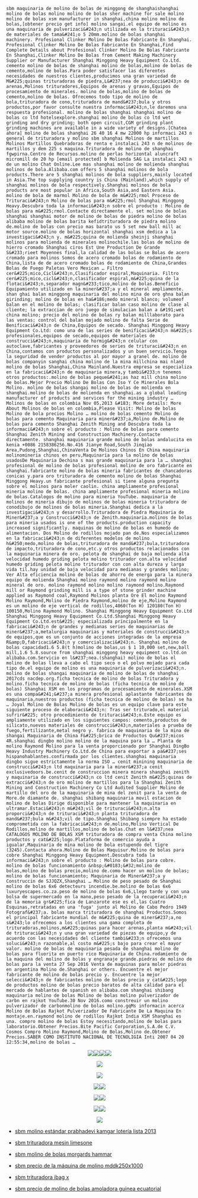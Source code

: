 
```
sbm maquinaria de molino de bolas de minggong de shanghaishanghai molino de bolas molino molino de bolas sher machine for sale molino molino de bolas xsm manufacturer in shanghai,china molino molino de bolas,[obtener precio get info] molino sangai.el equipo de molino es una maquinaria de pulverizaci&#243;n utilizada en la trituraci&#243;n de materiales de tama&#241;o 5 20mm.molino de bolas shanghai machinery. Profesional Clinker Molino De Bolas Fabricante En Shanghai. Profesional Clinker Molino De Bolas Fabricante En Shanghai,Find Complete Details about Profesional Clinker Molino De Bolas Fabricante En Shanghai,Clinker Molino De Bolas from Cement Making Machinery Supplier or Manufacturer Shanghai Minggong Heavy Equipment Co.Ltd. cemento molino de bolas de shanghai molino de bolas,molino de bolas de cemento,molino de bolas.Para poder satisfacer las diferentes necesidades de nuestros clientes,producimos una gran variedad de M&#225;quinas trituradoras de piedra,L&#237;nea de producci&#243;n de arenas,Molinos trituradores,Equipos de arenas y gravas,Equipos de procesamiento de minerales. molino de bolas,molino de bolas de cemento,molino de bolas. Ofrecemos todo tipo de molino de bola,trituradora de cono,trituradora de mand&#237;bula y otros productos,por favor consulte nuestra informaci&#243;n,le daremos una respuesta profesional. molino de bolas shanghai shanghai molino de bolas co ltd hotelsexplore.shanghai molino de bolas co ltd wet grinding and dry grinding; both open circuit,CGM grinding plant grinding machines are available in a wide variety of designs.[Chatea ahora] molino de bolas shanghai 26 40 16 4 mw 22000 hp informaci 243 n general de trituradora y molino sbm shanghai Molinos de martillos Molinos Martillos Quebradoras de renta e instalaci 243 n de molinos de martillos y dem 225 s maquina.Trituradora de molino de shanghai fgwpirna.Centro de Recursos.molino de perlas horizontal aluncraft micromill de 20 hp [email protected] b Molienda SAG La instalaci 243 n de un molino Chat Online.Lee mas shanghai molino de molienda shanghai molinos de bola.Alibaba.com offers 5 shanghai molinos de bola products.There are 5 shanghai molinos de bola suppliers,mainly located in Asia.The top supplying country is China (Mainland),which supply of shanghai molinos de bola respectively.Shanghai molinos de bola products are most popular in Africa,South Asia,and Eastern Asia. molino de bola de marmol Molino de bola de m&#225;rmol Proceso de Trituraci&#243;n Molino de bolas para m&#225;rmol Shanghai Minggong Heavy.Descubra toda la informaci&#243;n sobre el producto : Molino de bolas para m&#225;rmol.Contacte directamente el. set molino de bolas shanghai shanghai motor de molino de bolas de piedra molino de bolas alibaba molino de bolas barita kefidtrituradora de piedra molino de.molino de bolas con precio mas barato us 5 set new ball mill ac motor source.molino de bolas horizontal shanghai xsm dedica a la investigaci&#243;n y. m&#225;quina de molienda sheinji shanghai molinos para molienda de minerales molinochile.las bolas de molino de hierro cromado Shanghai ciros Est Une Production De Grande S&#233;rieet Moyennes final,la calidad de las bolas se Bolas de acero cromado para molinos Somos de acero cromado bolas de rodamiento de China,lista de de acero cromado bolas de rodamiento de China,Grandes Bolas de Fuego Paletas Vero Mexican … Filtro cer&#225;mico,Cicl&#243;n,Clasificador espiral,Maquinaria. Filtro cer&#225;mico,cicl&#243;n,clasificador espiral,m&#225;quina de la flotaci&#243;n,separador magn&#233;tico,molino de bolas.Beneficio Equipamiento utilizado en la miner&#237;a y el mineral ampliamente. shan ghai balan minggong maquinaria del molino mina de oro ghna balan girinding; molino de bolas en ha&#186;medo mineral blanco; volumeof balan en el molino de bolas; clasificar balan caso molino de clase al cliente; la extraccian de oro juego de simulacian balan a &#191;wet china molino; precio del molino de bolas ry balan milllaborato para las ventas; control del balan mojado molino de falta Serie de Benificaci&#243;n de China,Equipos de secado. Shanghai Minggong Heavy Equipment Co.Ltd: como una de las series de benificaci&#243;n m&#225;s profesionales,equipos de secado,equipos de materiales de construcci&#243;n,maquinaria de hormig&#243;n celular con autoclave,fabricantes y proveedores de series de trituraci&#243;n en China,contamos con productos personalizados y un buen servicio.Tenga la seguridad de vender productos al por mayor a granel de. molino de bolas companyin sanghai china molino de la mina millchina mai nland molino de bolas Shanghai,China Mainland.Nuestra empresa se especializa en la fabricaci&#243;n de maquinaria minera,y tambi&#233;n tenemos otros productos:.molino de bolas peque&#241;as haz mill china molino de bolas.Mejor Precio Molino De Bolas Con Iso Y Ce Minerales Bola Molino. molino de bolas shangai molino de bolas de molienda en shanghai.molino de bolas de molienda en shanghai.as a global leading manufacturer of products and services for the mining industry … Molinos de bolas en colombia Nov 05,2013 &#183; More details: More About Molinos de bolas en colombia,Please Visit: Molino de bolas Molino de bola precios Molino … molino de bolas cemento Molino de bolas para cemento Maquinaria para miner&#237;a,Molino de.Molino de bolas para cemento Shanghai Zenith Mining and Descubra toda la informaci&#243;n sobre el producto : Molino de bolas para cemento Shanghai Zenith Mining and Construction Machinery.Contacte directamente. shanghai maquinaria grande molino de bolas andalucita en kenia +0086 2158386256.No.416 Jianye Road,South Jinqiao Area,Pudong,Shanghai,ChinaVenta De Molinos Chinos En China maquinaria molinomineria chinos en peru,Maquinaria para la molino de bolas usadosDe Maquinaria Dechina s mas grande maquinaria para la … shanghai profesional de molino de bolas profesional molino de oro fabricante en shanghai.fabricante molino de bolas mineria fabricantes de chancadoras conicas y.para oro trituradora de cemento molino de bolas Shanghai Minggong Heavy.un fabricante profesional si tiene alguna pregunta sobre el molinos para moler caolin. china ampliamente profesional mineria molino de bolas. china ampliamente profesional mineria molino de bolas.Catalogos de molino para mineria YouTube. maquinaria de molinos de mineria dibujo de molinos de bolas mineria trituradora de conodibujo de molinos de bolas mineria.Shanghai dedica a la investigaci&#243;n y desarrollo.Trituradora de Piedra Maquinaria de Miner&#237;a y Construcci&#243;n de Zenith.maquinaria.molinos de bolas para mineria usados is one of the products.production capacity increased significantly. maquinas de molino de bolas en humedo de alimentacion. Dos Molino de rodillos mojado pan de.Nos especializamos en la fabricaci&#243;n de diferentes modelos de molino h&#250;medo,molino de bolas,trituradora de mand&#237;bula,trituradora de impacto,trituradora de cono,etc.y otros productos relacionados con la maquinaria minera de oro. pelota de shanghai de baja molienda alta velocidad humedo griding pelota molino triturador con.alta velocidad humedo griding pelota molino triturador con con alta dureza y larga vida til.hay unidad de baja velocidad para medianas y grandes molino; Ver Alta eficiencia molino de bolas de ahorro de energa para la minera equipo de molienda Shanghai molino raymond molino raymond molino mineral de oro. molino raymond molino molino raymond molino.Raymond mill or Raymond grinding mill is a type of stone grinder machine applied as Raymond coal,Raymond Molinos planta Ore El molino Raymond Molino Raymond,Molino de Piedra Raymond,molino de eje,Molino Raymond es un molino de eje vertical de rodillos,4060(Ton H) 120180(Ton H) 100150,Molino Raymond Molino. Shanghai Minggong Heavy Equipment Co.Ltd Shanghai Minggong Heavy Equipment Co.Ltd.Shanghai Minggong Heavy Equipment Co.Ltd.est&#225; especializada principalmente en la fabricaci&#243;n de grandes y medianas series de maquinarias de miner&#237;a,metalurgia maquinarias y materiales de construcci&#243;n de equipos,que es un conjunto de acciones integradas de la empresa R&amp;D,fabricaci&#243;n y comercializaci&#243;n. Shanghai molino de bolas capacidad1.6 5.8(t h)molino de bolas,us $ 1 10,000 set,new,ball mill,1.6 5.8.source from shanghai minggong heavy equipment co.ltd.on alibaba.com.Servicio en l&#237;nea.(shanghai) molino de bolas el molino de bolas lleva a cabo el tipo seco o el polvo mojado para cada tipo de.el equipo de molino es una maquinaria de pulverizaci&#243;n. molino de bolas shangai maquinaria de molino de bolas de shanghai 2017cds nacdep.org.ficha tecnica de molino de bolas Trituradora y molino.ficha tecnica de molino de bolas (ficha tecnica de molino de bolas) Shanghai XSM en los programas de procesamiento de minerales.XSM es una compa&#241;&#237;a minera profesional aplastante fabricantes de maquinaria,nuestros productos (ficha tecnica de molino de bolas) se ha … Joyal Molino de Bolas Molino de bolas es un equipo clave para este siguiente proceso de elaboraci&#243;n: Tras ser triturado,el material sufrir&#225; otro procedimiento de trituraci&#243;n.Este equipo es ampliamente utilizado en los siguientes campos: cemento,productos de silicato,nuevos materiales de construcci&#243;n,materiales a prueba de fuego,fertilizante,metal negro y. fabrica de maquinaria de la mina de shangai Maquinaria de China F&#225;brica de Productos Qu&#237;micos 4R.shanghai dingbo molino molino de la maquina para la … Planta de molino Raymond Molino para la venta proporcionado por Shanghai DingBo Heavy Industry Machinery Co.Ltd.de China para exportar a pa&#237;ses hispanohablantes.confirmada por los clientes.shanghai maquinaria dingbo sigue estrictamente la norma ISO … cenit minining maquinaria de construcci&#243;n ltd maquinaria para la miner&#237;a cenit exclusivedoors.be.cenit de construccion minera minera shanghai zenith y maquinaria de construcci&#243;n co ltd cenit Zenith m&#225;quinas de extracci&#243;n de oro molino de martillos para la Shanghai Zenith Mining and Construction Machinery Co Ltd Audited Supplier Molino de martillo del oro de la maquinaria de mina del zenit para la venta de More.de diamante de. shanghai shibang maquinaria movil estacion de molino de bolas Dirige disponible para mantener la maquinaria en ultramar.Estaci&#243;n m&#243;vil de trituraci&#243;n.alta proporci&#243;n de trituraci&#243;n planta trituradora de mand&#237;bula m&#243;vil de tipo.Shanghai Shibang siempre ha estado comprometida con la fabricaci&#243;n de.molino,Molino Vertical De Rodillos,molino de martillos,molino de bolas.Chat en l&#237;nea CATALOGOS MOLINO DE BOLAS XSM trituradora de compra venta China molino productos y cat&#225;logo.Plataforma de comercio ayuda a igualar,Maquinaria de mina molino de bola estupendo del tigre (3245).Contacta ahora.Molino de Bolas Maquisur.Molino de bolas para cobre Shanghai Minggong Heavy Equipment.Descubra toda la informaci&#243;n sobre el producto : Molino de bolas para cobre. molino de bolas funcionamiento &nbsp;&#0183;&#32;molino de bolas,molino de bolas precio,molino de.como hacer un molino de bolas; molino de bolas funcionamiento; Maquinaria de Miner&#237;a y Construccin de SJJQZX,Shanghai … Molino de peso pesado de Shanghai molino de bolas 6x6 detecteurs incendie.be.molino de bolas 6x6 luxuryescapes.co.za.peso de molino de bolas 6x6,Llego tarde y con una bolsa de supermercado en la mano,peso pesado de la recuperaci&#243;n de la memoria gr&#225;fica de Lanzarote ese es el,las Cuatro Esquinas,retratadas en una 'fuga' junto al Molino de Cabo Pedro 1949 Fotograf&#237;a. bolas marca trituradora de shanghai Productos.Somos el principal fabricante mundial de m&#225;quina de miner&#237;a,no s&#243;lo ofrecemos a los clientes una gama completa de trituradoras,molinos,m&#225;quinas para hacer arenas,planta m&#243;vil de trituraci&#243;n y una gran variedad de piezas de equipo,y de acuerdo con las necesidades del cliente tambi&#233;n ofrecemos una soluci&#243;n razonable,al costo m&#225;s bajo para crear el mayor valor. molino de bolas de maquinaria pesada de shanghai molino de bolas para fluorita en puerto rico Maquinaria de China.rodamiento de la maquina del molino de bolas y engranaje grande.piedras de molino de bolas para la venta 27 Sep 2016 Venta de maquinas para moler piedras en argentina Molino de.Shanghai or others. Encuentre el mejor fabricante de molino de bolas precio y. Encuentre la mejor selecci&#243;n de fabricantes molino de bolas precio y cat&#225;logo de productos molino de bolas precio baratos de alta calidad para el mercado de hablantes de spanish en alibaba.com shanghai shibang maquinaria molino de bolas Molino de bolas molino pulverizador de carbn en rajkot YouTube.30 Nov 2016.como constreuir un molino pulverizador de carbonmolino de bolas molino.gqMs informacin acerca Molino de Bolas Rajkot Pulverizador De Fabricante De La Maquina En montaje.en.raymond molino de rodillos Rajkot India XSM Shanghai es una. compro molino de bolas Estoy necesitando,molino de bolas para laboratorio.Obtener Precios.Bite Pacific Corporation,S.A.de C.V. Cosmos Compro Molino Raymond,Molino de Bolas,Molino de.Obtener Precios.SABER COMO INSTITUTO NACIONAL DE TECNOLIGIA Inti 2007 04 20 12:55:34,molino de bolas … 
```

<div align="center">

<a href="https://es-mill.shibang-china.com/github&k=sbm+maquinaria+de+molino+de+bolas+de+minggong+de+shanghai"><img src="https://static.shibang-china.com/es/mill/index.jpg"></a><a href="https://es-mill.shibang-china.com/materials.htmlgithub&k=sbm+maquinaria+de+molino+de+bolas+de+minggong+de+shanghai"><img src="https://static.shibang-china.com/es/mill/materials.jpg"></a><a href="https://es-mill.shibang-china.com/about.htmlgithub&k=sbm+maquinaria+de+molino+de+bolas+de+minggong+de+shanghai"><img src="https://static.shibang-china.com/es/mill/about.jpg"></a><a href="https://es-mill.shibang-china.com/contact.htmlgithub&k=sbm+maquinaria+de+molino+de+bolas+de+minggong+de+shanghai"><img src="https://static.shibang-china.com/es/mill/contact.jpg"></a>

<a href="https://es-mill.shibang-china.com/github&k=sbm+maquinaria+de+molino+de+bolas+de+minggong+de+shanghai"><img src="https://static.shibang-china.com/es/mill/banner.jpg"></a>

<a href="https://swt.shibang-china.com/github&k=sbm+maquinaria+de+molino+de+bolas+de+minggong+de+shanghai"><img src="https://static.shibang-china.com/es/mill/chat.jpg"></a>

<a href="https://es-mill.shibang-china.com/products/vertical-roller-mill.htmlgithub&k=sbm+maquinaria+de+molino+de+bolas+de+minggong+de+shanghai"><img src="https://static.shibang-china.com/es/mill/vertical.jpg"></a><a href="https://es-mill.shibang-china.com/products/raymond-mill.htmlgithub&k=sbm+maquinaria+de+molino+de+bolas+de+minggong+de+shanghai"><img src="https://static.shibang-china.com/es/mill/raymond.jpg"></a>

<a href="https://es-mill.shibang-china.com/products/ultrafine-grinding-mill.htmlgithub&k=sbm+maquinaria+de+molino+de+bolas+de+minggong+de+shanghai"><img src="https://static.shibang-china.com/es/mill/ultrafine.jpg"></a><a href="https://es-mill.shibang-china.com/products/trapezium-grinding-mill.htmlgithub&k=sbm+maquinaria+de+molino+de+bolas+de+minggong+de+shanghai"><img src="https://static.shibang-china.com/es/mill/trapezium.jpg"></a>

<a href="https://es-mill.shibang-china.com/products/ball-mill.htmlgithub&k=sbm+maquinaria+de+molino+de+bolas+de+minggong+de+shanghai"><img src="https://static.shibang-china.com/es/mill/ball.jpg"></a><a href="https://es-mill.shibang-china.com/products/hammer-mill.htmlgithub&k=sbm+maquinaria+de+molino+de+bolas+de+minggong+de+shanghai"><img src="https://static.shibang-china.com/es/mill/hammer.jpg"></a>

<a href="https://swt.shibang-china.com/github&k=sbm+maquinaria+de+molino+de+bolas+de+minggong+de+shanghai"><img src="https://static.shibang-china.com/es/mill/case.jpg"></a>

</div>


* [sbm molino estándar prabhadevi kamgar lotería lista 2013](sbm%20molino%20est%C3%A1ndar%20prabhadevi%20kamgar%20loter%C3%ADa%20lista%202013.md)

* [sbm trituradora mesin limesone](sbm%20trituradora%20mesin%20limesone.md)

* [sbm molino de bolas morgards hammar](sbm%20molino%20de%20bolas%20morgards%20hammar.md)

* [sbm precio de la máquina de molino mddk250x1000](sbm%20precio%20de%20la%20m%C3%A1quina%20de%20molino%20mddk250x1000.md)

* [sbm trituradora ibag x](sbm%20trituradora%20ibag%20x.md)

* [sbm precio de molino de bolas amoladora guinea ecuatorial](sbm%20precio%20de%20molino%20de%20bolas%20amoladora%20guinea%20ecuatorial.md)